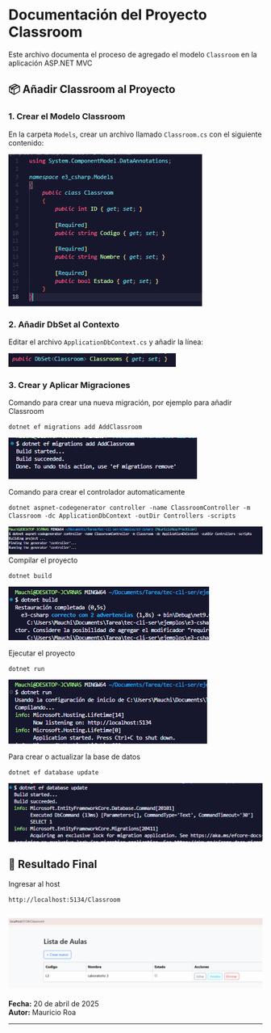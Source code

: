 # Documentación del Proyecto Classroom

Este archivo documenta el proceso de agregado el modelo `Classroom` en la aplicación ASP.NET MVC


## 📦 Añadir Classroom al Proyecto

### 1. Crear el Modelo Classroom

En la carpeta `Models`, crear un archivo llamado `Classroom.cs` con el siguiente contenido:


![Texto alternativo](images/1.PNG)


### 2. Añadir DbSet al Contexto

Editar el archivo `ApplicationDbContext.cs` y añadir la línea:

![Texto alternativo](images/2.PNG)

### 3. Crear y Aplicar Migraciones
Comando para crear una nueva migración, por ejemplo para añadir Classroom
```
dotnet ef migrations add AddClassroom
```
![Texto alternativo](images/3.PNG)

Comando para crear el controlador automaticamente 
```
dotnet aspnet-codegenerator controller -name ClassroomController -m Classroom -dc ApplicationDbContext -outDir Controllers -scripts
```
![Texto alternativo](images/5.PNG)
Compilar el proyecto
```
dotnet build
```
![Texto alternativo](images/6.PNG)

Ejecutar el proyecto
```
dotnet run
```
![Texto alternativo](images/66.PNG)

Para crear o actualizar la base de datos
```
dotnet ef database update
```
![Texto alternativo](images/4.PNG)



## 🧪 Resultado Final

Ingresar al host 
```
http://localhost:5134/Classroom
```
![Texto alternativo](images/7.PNG)
---


**Fecha:** 20 de abril de 2025\
**Autor:** Mauricio Roa 

---

